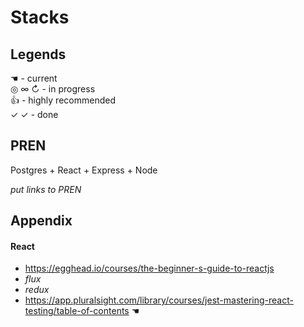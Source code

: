 # Stacks

## Legends
&#x261a; - current  
&#x25ce; &#x221e; &#x21bb; - in progress  
&#x1f44d; - highly recommended  
&#x2713; &#x2713; - done

## PREN

Postgres + React + Express + Node

*put links to PREN*

## Appendix

#### React
* https://egghead.io/courses/the-beginner-s-guide-to-reactjs
* *flux*
* *redux*
* https://app.pluralsight.com/library/courses/jest-mastering-react-testing/table-of-contents &#x261a;
